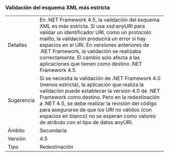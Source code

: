 ### <a name="xml-schema-validation-is-stricter"></a>Validación del esquema XML más estricta

|   |   |
|---|---|
|Detalles|En .NET Framework 4.5, la validación del esquema XML es más estricta. Si usa xsd:anyURI para validar un identificador URI, como un protocolo mailto, la validación producirá un error si hay espacios en el URI. En versiones anteriores de .NET Framework, la validación se realizaba correctamente. El cambio solo afecta a las aplicaciones que tienen como destino .NET Framework 4.5.|
|Sugerencia|Si se necesita la validación de .NET Framework 4.0 (menos estricta), la aplicación que realiza la validación puede establecer la versión 4.0 de .NET Framework como destino. Pero en la redestinación a .NET 4.5, se debe realizar la revisión del código para asegurarse de que los URI no válidos (con espacios en blanco) no se esperan como valores de atributo con el tipo de datos anyURI.|
|Ámbito|Secundaria|
|Versión|4.5|
|Tipo|Redestinación|

